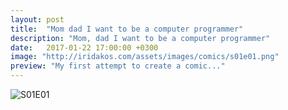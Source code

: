 ```yaml
---
layout: post
title:  "Mom dad I want to be a computer programmer"
description: "Mom, dad I want to be a computer programmer"
date:   2017-01-22 17:00:00 +0300
image: "http://iridakos.com/assets/images/comics/s01e01.png"
preview: "My first attempt to create a comic..."
---
```


![S01E01]({{site.url}}/assets/images/comics/s01e01.png)
